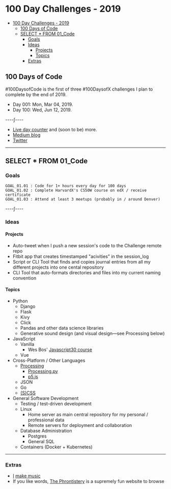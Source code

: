 # 100 Day Challenges - 2019

- [100 Day Challenges - 2019](#100-day-challenges---2019)
  - [100 Days of Code](#100-days-of-code)
  - [SELECT * FROM 01_Code](#select--from-01code)
    - [Goals](#goals)
    - [Ideas](#ideas)
      - [Projects](#projects)
      - [Topics](#topics)
    - [Extras](#extras)

## 100 Days of Code

\#100DaysofCode is the first of three #100DaysofX challenges I plan to complete by the end of 2019.

- Day 001: Mon, Mar 04, 2019.
- Day 100: Wed, Jun 12, 2019.

----∫----

- [Live day counter](https://tobyreaper.com/) and (soon to be) more.
- [Medium blog](https://medium.com/@tobiasfyi)
- [Twitter](https://twitter.com/tobiasfyi)

---

## SELECT * FROM 01_Code

### Goals

    GOAL_01.01 : Code for 1+ hours every day for 100 days  
    GOAL_01.02 : Complete HarvardX's CS50W course on edX / receive certificate  
    GOAL_01.03 : Attend at least 3 meetups (probably in / around Denver)  

----∫----

### Ideas

#### Projects

- Auto-tweet when I push a new session's code to the Challenge remote repo
- Fitbit app that creates timestamped "acivities"  in the session_log
- Script or CLI Tool that finds and copies journal entries from all my different projects into one cental repository
- CLI Tool that auto-formats directories and files into my current naming convention

#### Topics

- Python
  - Django
  - Flask
  - Kivy
  - Click
  - Pandas and other data science libraries
  - Generative sound design (and visual design—see Processing below)
- JavaScript
  - Vanilla
    - Wes Bos' [Javascript30 course](https://javascript30.com/)
  - Vue
- Cross-Platform / Other Languages
  - [Processing](https://processing.org/)
    - [Processing.py](https://py.processing.org/)
    - [p5.js](http://p5js.org/)
  - JSON
  - Go
  - [(S)CSS](https://sass-lang.com/styleguide)
- General Software Development
  - Testing / test-driven development
  - Linux
    - Home server as main central repository for my personal / professional data
    - Remote servers for deployment and collaboration
  - Database Administration
    - Postgres
    - General SQL
  - Containers (Docker + Kubernetes)

---

### Extras

- [I](https://soundcloud.com/adrianjeopard) [make music](https://soundcloud.com/seigyn)
- If you like words, [The Phrontistery](http://phrontistery.info/index.html) is a supremely fun website to browse